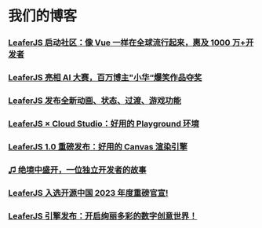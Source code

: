 # 我们的博客

### [LeaferJS 启动社区：像 Vue 一样在全球流行起来，惠及 1000 万+开发者](/blog/2024-11-20.md)

### [LeaferJS 亮相 AI 大赛，百万博主"小华“爆笑作品夺奖](/blog/2024-11-06.md)

### [LeaferJS 发布全新动画、状态、过渡、游戏功能](/blog/2024-09-20.md)

### [LeaferJS × Cloud Studio：好用的 Playground 环境](/blog/2024-08-20.md)

### [LeaferJS 1.0 重磅发布：好用的 Canvas 渲染引擎](/blog/2024-07-09.md)

### [♫ 绝境中盛开，一位独立开发者的故事](/blog/2024-04-08.md)

### [LeaferJS 入选开源中国 2023 年度重磅官宣! ](./2023-12-31.md)

### [LeaferJS 引擎发布：开启绚丽多彩的数字创意世界！](./2023-06-28.md)
